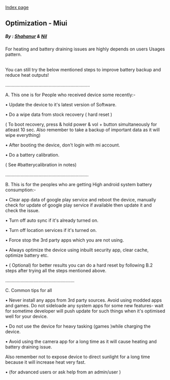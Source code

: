 [Index page](../)

## Optimization - Miui

##### By : [Shahanur](https://t.me/shahanurrhmn) & [Nil](https://t.me/ERROR1122)


 For heating and battery draining issues are highly depends on users Usages pattern.


<br/>
 You can still try the below mentioned steps to improve battery backup and reduce heat outputs!


 ..................................................................


A. This one is for People who received device some recently:-



 • Update the device to it's latest version of Software.



 • Do a wipe data from stock recovery ( hard reset )



 ( To boot recovery, press & hold power & vol + button simultaneously for atleast 10 sec. Also remember to take a backup of important data as it will wipe everything)



 • After booting the device, don't login with mi account.



 • Do a battery calibration.



 ( See #batterycalibration in notes) 



 .................................................................



B. This is for the peoples who are getting High android system battery consumption:-



 • Clear app data of google play service and reboot the device, manually check for update of google play service if available then update it and check the issue.



 • Turn off auto sync if it's already turned on.



 • Turn off location services if it's turned on.



 • Force stop the 3rd party apps which you are not using.



 • Always optimize the device using inbuilt security app, clear cache, optimize battery etc.



 • ( Optional) for better results you can do a hard reset by following B.2 steps after trying all the steps mentioned above.



 .........…..........................................



C. Common tips for all 



 • Never install any apps from 3rd party sources. Avoid using modded apps and games. Do not sideloade any system apps for some new features- wait for sometime developer will push update for such things when it's optimised well for your device.



 • Do not use the device for heavy tasking (games )while charging the device.



 • Avoid using the camera app for a long time as it will cause heating and battery draining issue. 



 Also remember not to expose device to direct sunlight for a long time because it will increase heat very fast.



 • (for advanced users or ask help from an admin/user ) 
